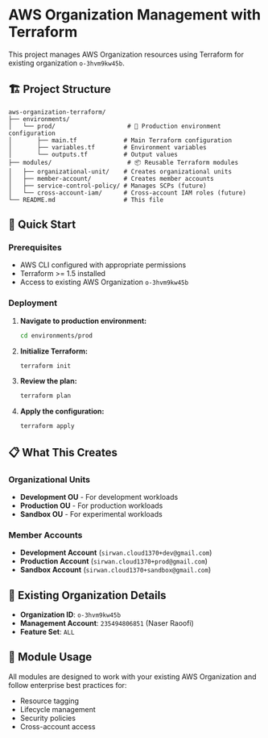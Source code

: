 # AWS Organization Management with Terraform

This project manages AWS Organization resources using Terraform for existing organization `o-3hvm9kw45b`.

## 🏗️ Project Structure

```
aws-organization-terraform/
├── environments/
│   └── prod/                    # 🎯 Production environment configuration
│       ├── main.tf             # Main Terraform configuration
│       ├── variables.tf        # Environment variables
│       └── outputs.tf          # Output values
├── modules/                     # 📦 Reusable Terraform modules
│   ├── organizational-unit/    # Creates organizational units
│   ├── member-account/         # Creates member accounts
│   ├── service-control-policy/ # Manages SCPs (future)
│   └── cross-account-iam/      # Cross-account IAM roles (future)
└── README.md                   # This file
```

## 🚀 Quick Start

### Prerequisites
- AWS CLI configured with appropriate permissions
- Terraform >= 1.5 installed
- Access to existing AWS Organization `o-3hvm9kw45b`

### Deployment

1. **Navigate to production environment:**
   ```bash
   cd environments/prod
   ```

2. **Initialize Terraform:**
   ```bash
   terraform init
   ```

3. **Review the plan:**
   ```bash
   terraform plan
   ```

4. **Apply the configuration:**
   ```bash
   terraform apply
   ```

## 📋 What This Creates

### Organizational Units
- **Development OU** - For development workloads
- **Production OU** - For production workloads  
- **Sandbox OU** - For experimental workloads

### Member Accounts
- **Development Account** (`sirwan.cloud1370+dev@gmail.com`)
- **Production Account** (`sirwan.cloud1370+prod@gmail.com`)
- **Sandbox Account** (`sirwan.cloud1370+sandbox@gmail.com`)

## 🏢 Existing Organization Details
- **Organization ID**: `o-3hvm9kw45b`
- **Management Account**: `235494806851` (Naser Raoofi)
- **Feature Set**: `ALL`

## 🔧 Module Usage

All modules are designed to work with your existing AWS Organization and follow enterprise best practices for:
- Resource tagging
- Lifecycle management
- Security policies
- Cross-account access


